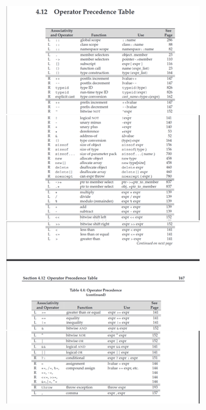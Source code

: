 ![precedence](pic/precedence1.png)
![precedence](pic/precedence2.png) 
![precedence](pic/precedence3.png) 
![precedence](pic/precedence4.png)